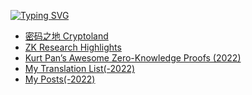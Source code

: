 <a href="https://git.io/typing-svg"><img src="https://readme-typing-svg.demolab.com?font=Fira+Code&weight=200&size=30&duration=3000&pause=500&color=106E91&background=10034600&center=true&width=435&lines=I+am+Kurt+Pan.;%E6%88%91%E6%98%AF+Kurt+Pan%E3%80%82" alt="Typing SVG" /></a>


<!--
**kurtpan666/kurtpan666** is a ✨ _special_ ✨ repository because its `README.md` (this file) appears on your GitHub profile.

Here are some ideas to get you started:

- 🔭 I’m currently working on ...
- 🌱 I’m currently learning ...
- 👯 I’m looking to collaborate on ...
- 🤔 I’m looking for help with ...
- 💬 Ask me about ...
- 📫 How to reach me: ...
- 😄 Pronouns: ...
- ⚡ Fun fact: ...
-->

- [密码之地 Cryptoland](https://cryptography.land/2023/02/22/pairings-or-bilinear-maps)
- [ZK Research Highlights](https:/zk.cryptography.land)
- [Kurt Pan’s Awesome Zero-Knowledge Proofs (2022)](https://site.kurtpan.pro/ktpzkp22.html)
- [My Translation List(-2022)](https://site.kurtpan.pro/translations.html)
- [My Posts(-2022)](https://site.kurtpan.pro/posts.html)
